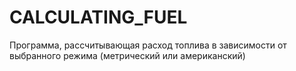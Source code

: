 # CALCULATING_FUEL
Программа, рассчитывающая расход топлива в зависимости от выбранного режима (метрический или американский) 
